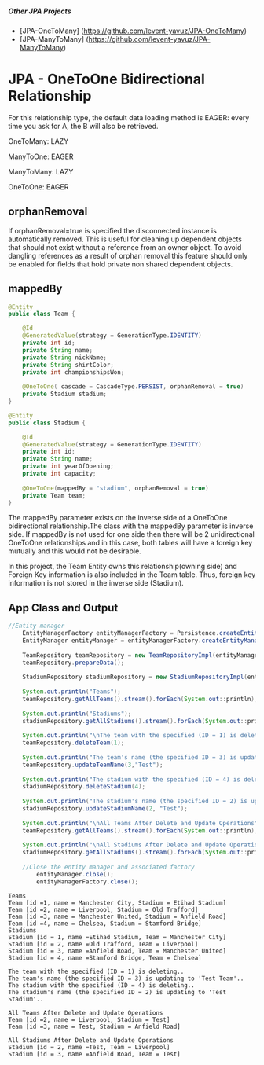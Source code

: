 ##### Other JPA Projects 
- [JPA-OneToMany] (https://github.com/levent-yavuz/JPA-OneToMany)
- [JPA-ManyToMany] (https://github.com/levent-yavuz/JPA-ManyToMany)
# JPA - OneToOne Bidirectional Relationship

For this relationship type, the default data loading method is EAGER: every time you ask for A, the B will also be retrieved.

OneToMany: LAZY

ManyToOne: EAGER

ManyToMany: LAZY

OneToOne: EAGER

## orphanRemoval
If orphanRemoval=true is specified the disconnected  instance is automatically removed. This is useful for cleaning up dependent objects that should not exist without a reference from an owner object.
To avoid dangling references as a result of orphan removal this feature should only be enabled for fields that hold private non shared dependent objects.

## mappedBy
```java
@Entity
public class Team {

	@Id
	@GeneratedValue(strategy = GenerationType.IDENTITY)
	private int id;
	private String name;
	private String nickName;
	private String shirtColor;
	private int championshipsWon;
	
	@OneToOne( cascade = CascadeType.PERSIST, orphanRemoval = true)
	private Stadium stadium;
}
```
```java
@Entity
public class Stadium {

	@Id
	@GeneratedValue(strategy = GenerationType.IDENTITY)
	private int id;
	private String name;
	private int yearOfOpening;
	private int capacity;
	
	@OneToOne(mappedBy = "stadium", orphanRemoval = true)
	private Team team; 
}
```

The mappedBy parameter exists on the inverse side of a OneToOne bidirectional relationship.The class with the mappedBy parameter is inverse side.
If mappedBy is not used for one side then there will be 2 unidirectional OneToOne relationships and in this case, both tables will have a foreign key mutually and this would not be desirable.

In this project, the Team Entity owns this relationship(owning side) and Foreign Key information is also included in the Team table. Thus, foreign key information is not stored in the inverse side (Stadium).

## App Class and Output
```java
//Entity manager
	EntityManagerFactory entityManagerFactory = Persistence.createEntityManagerFactory("JPAOneToOneUnit");
	EntityManager entityManager = entityManagerFactory.createEntityManager();
		
	TeamRepository teamRepository = new TeamRepositoryImpl(entityManager);
	teamRepository.prepareData();
		
	StadiumRepository stadiumRepository = new StadiumRepositoryImpl(entityManager);
		
	System.out.println("Teams");
	teamRepository.getAllTeams().stream().forEach(System.out::println);
		
	System.out.println("Stadiums");
	stadiumRepository.getAllStadiums().stream().forEach(System.out::println);
		
	System.out.println("\nThe team with the specified (ID = 1) is deleting..");
	teamRepository.deleteTeam(1);
		
	System.out.println("The team's name (the specified ID = 3) is updating to 'Test Team'..");
	teamRepository.updateTeamName(3,"Test");
		
	System.out.println("The stadium with the specified (ID = 4) is deleting..");
	stadiumRepository.deleteStadium(4);
		
	System.out.println("The stadium's name (the specified ID = 2) is updating to 'Test Stadium'..");
	stadiumRepository.updateStadiumName(2, "Test");
		
	System.out.println("\nAll Teams After Delete and Update Operations");
	teamRepository.getAllTeams().stream().forEach(System.out::println);
		
	System.out.println("\nAll Stadiums After Delete and Update Operations");
	stadiumRepository.getAllStadiums().stream().forEach(System.out::println);
		
	//Close the entity manager and associated factory
        entityManager.close();
        entityManagerFactory.close();
```
```
Teams
Team [id =1, name = Manchester City, Stadium = Etihad Stadium]
Team [id =2, name = Liverpool, Stadium = Old Trafford]
Team [id =3, name = Manchester United, Stadium = Anfield Road]
Team [id =4, name = Chelsea, Stadium = Stamford Bridge]
Stadiums
Stadium [id = 1, name =Etihad Stadium, Team = Manchester City]
Stadium [id = 2, name =Old Trafford, Team = Liverpool]
Stadium [id = 3, name =Anfield Road, Team = Manchester United]
Stadium [id = 4, name =Stamford Bridge, Team = Chelsea]

The team with the specified (ID = 1) is deleting..
The team's name (the specified ID = 3) is updating to 'Test Team'..
The stadium with the specified (ID = 4) is deleting..
The stadium's name (the specified ID = 2) is updating to 'Test Stadium'..

All Teams After Delete and Update Operations
Team [id =2, name = Liverpool, Stadium = Test]
Team [id =3, name = Test, Stadium = Anfield Road]

All Stadiums After Delete and Update Operations
Stadium [id = 2, name =Test, Team = Liverpool]
Stadium [id = 3, name =Anfield Road, Team = Test]
```
